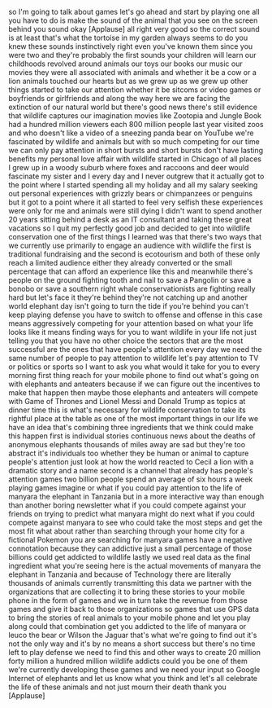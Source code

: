 
so I&#39;m going to talk about games let&#39;s
go ahead and start by playing one all
you have to do is make the sound of the
animal that you see on the screen behind
you sound okay
[Applause]
all right very good so the correct sound
is at least that&#39;s what the tortoise in
my garden always seems to do you knew
these sounds instinctively right even
you&#39;ve known them since you were two and
they&#39;re probably the first sounds your
children will learn our childhoods
revolved around animals our toys our
books our music our movies they were all
associated with animals and whether it
be a cow or a lion animals touched our
hearts but as we grew up as we grew up
other things started to take our
attention whether it be sitcoms or video
games or boyfriends or girlfriends and
along the way here we are facing the
extinction of our natural world but
there&#39;s good news there&#39;s still evidence
that wildlife captures our imagination
movies like Zootopia and Jungle Book had
a hundred million viewers each 800
million people last year visited zoos
and who doesn&#39;t like a video of a
sneezing panda bear on YouTube
we&#39;re fascinated by wildlife and animals
but with so much competing for our time
we can only pay attention in short
bursts and short bursts don&#39;t have
lasting benefits my personal love affair
with wildlife started in Chicago of all
places I grew up in a woody suburb where
foxes and raccoons and deer would
fascinate my sister and I every day and
I never outgrew that it actually got to
the point where I started spending all
my holiday and all my salary seeking out
personal experiences with grizzly bears
or chimpanzees or penguins but it got to
a point where it all started to feel
very selfish these experiences were only
for me and animals were still dying I
didn&#39;t want to spend another 20 years
sitting behind a desk as an IT
consultant and taking these great
vacations
so I quit my perfectly good job and
decided to get into wildlife
conservation one of the first things I
learned was that there&#39;s two ways that
we currently use primarily to engage an
audience with wildlife the first is
traditional fundraising and the second
is ecotourism and both of these only
reach a limited audience either they
already converted or the small
percentage that can afford an experience
like this and meanwhile there&#39;s people
on the ground fighting tooth and nail to
save a Pangolin or save a bonobo or save
a southern right whale conservationists
are fighting really hard but let&#39;s face
it they&#39;re behind they&#39;re not catching
up and another world elephant day isn&#39;t
going to turn the tide if you&#39;re behind
you can&#39;t keep playing defense you have
to switch to offense and offense in this
case means aggressively competing for
your attention based on what your life
looks like it means finding ways for you
to want wildlife in your life not just
telling you that you have no other
choice the sectors that are the most
successful are the ones that have
people&#39;s attention every day we need the
same number of people to pay attention
to wildlife let&#39;s pay attention to TV or
politics or sports so I want to ask you
what would it take for you to every
morning first thing
reach for your mobile phone to find out
what&#39;s going on with elephants and
anteaters because if we can figure out
the incentives to make that happen
then maybe those elephants and anteaters
will compete with Game of Thrones and
Lionel Messi and Donald Trump as topics
at dinner time this is what&#39;s necessary
for wildlife conservation to take its
rightful place at the table as one of
the most important things in our life we
have an idea that&#39;s combining three
ingredients that we think could make
this happen
first is individual stories continuous
news about the deaths of anonymous
elephants thousands of miles away are
sad but they&#39;re too abstract it&#39;s
individuals too
whether they be human or animal to
capture people&#39;s attention just look at
how the world reacted to Cecil a lion
with a dramatic story and a name second
is a channel that already has people&#39;s
attention games two billion people spend
an average of six hours a week playing
games imagine or what if you could pay
attention to the life of manyara the
elephant in Tanzania but in a more
interactive way than enough than another
boring newsletter what if you could
compete against your friends on trying
to predict what manyara might do next
what if you could compete against
manyara to see who could take the most
steps and get the most fit what about
rather than searching through your home
city for a fictional Pokemon you are
searching for manyara games have a
negative connotation because they can
addictive just a small percentage of
those billions could get addicted to
wildlife
lastly we used real data as the final
ingredient what you&#39;re seeing here is
the actual movements of manyara the
elephant in Tanzania and because of
Technology there are literally thousands
of animals currently transmitting this
data we partner with the organizations
that are collecting it to bring these
stories to your mobile phone in the form
of games and we in turn take the revenue
from those games and give it back to
those organizations so games that use
GPS data to bring the stories of real
animals to your mobile phone and let you
play along could that combination get
you addicted to the life of manyara or
leuco the bear or Wilson the Jaguar
that&#39;s what we&#39;re going to find out it&#39;s
not the only way and it&#39;s by no means a
short success but there&#39;s no time left
to play defense we need to find this and
other ways to create 20 million
forty million a hundred million wildlife
addicts could you be one of them we&#39;re
currently developing these games and we
need your input so Google Internet of
elephants and let us know what you think
and let&#39;s all celebrate the life of
these animals and not just mourn their
death thank you
[Applause]

